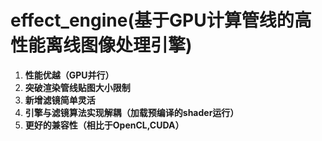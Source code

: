 # effect_engine(基于GPU计算管线的高性能离线图像处理引擎)
1. **性能优越（GPU并行）**
2. **突破渲染管线贴图大小限制**
3. **新增滤镜简单灵活**
4. **引擎与滤镜算法实现解耦（加载预编译的shader运行）**
5. **更好的兼容性（相比于OpenCL,CUDA）**